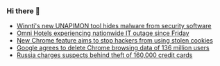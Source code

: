 ### Hi there 👋

<!--START_SECTION:feed-->
* [Winnti's new UNAPIMON tool hides malware from security software](https://www.bleepingcomputer.com/news/security/winntis-new-unapimon-tool-hides-malware-from-security-software/)
* [Omni Hotels experiencing nationwide IT outage since Friday](https://www.bleepingcomputer.com/news/security/omni-hotels-experiencing-nationwide-it-outage-since-friday/)
* [New Chrome feature aims to stop hackers from using stolen cookies](https://www.bleepingcomputer.com/news/security/new-chrome-feature-aims-to-stop-hackers-from-using-stolen-cookies/)
* [Google agrees to delete Chrome browsing data of 136 million users](https://www.bleepingcomputer.com/news/legal/google-agrees-to-delete-chrome-browsing-data-of-136-million-users/)
* [Russia charges suspects behind theft of 160,000 credit cards](https://www.bleepingcomputer.com/news/security/russia-charges-suspects-behind-theft-of-160-000-credit-cards/)
<!--END_SECTION:feed-->

<!--
**frankenk/frankenk** is a ✨ _special_ ✨ repository because its `README.md` (this file) appears on your GitHub profile.

Here are some ideas to get you started:

- 🔭 I’m currently working on ...
- 🌱 I’m currently learning ...
- 👯 I’m looking to collaborate on ...
- 🤔 I’m looking for help with ...
- 💬 Ask me about ...
- 📫 How to reach me: ...
- 😄 Pronouns: ...
- ⚡ Fun fact: ...
-->



